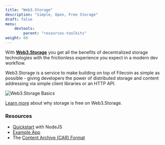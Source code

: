 ```yaml
---
title: "Web3.Storage"
description: "Simple, Open, Free Storage"
draft: false
menu:
    devtools:
        parent: "resources-toolkits"
weight: 60
---
```


With **[Web3.Storage](https://web3.storage/)** you get all the benefits of decentralized storage technologies with the frictionless experience you expect in a modern dev workflow.

Web3.Storage is a service to make building on top of Filecoin as simple as possible - giving developers the power of distributed storage and content addressing via simple client libraries or an HTTP API.

![Web3.Storage Basics](overview.png)

[Learn more](https://web3.storage/docs/concepts/storage-economics) about why storage is free on Web3.Storage.

### Resources

* [Quickstart](https://web3.storage/docs/#quickstart) with NodeJS
* [Example App](https://web3.storage/docs/examples/image-gallery)
* The [Content Archive (CAR) Format](https://web3.storage/docs/how-tos/work-with-car-files)